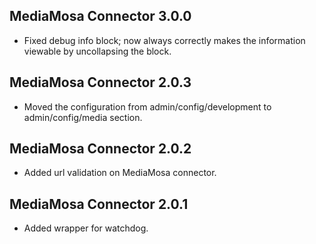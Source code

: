 MediaMosa Connector 3.0.0
-------------------------
- Fixed debug info block; now always correctly makes the information viewable
  by uncollapsing the block.

MediaMosa Connector 2.0.3
-------------------------
- Moved the configuration from admin/config/development to admin/config/media section.

MediaMosa Connector 2.0.2
-------------------------
- Added url validation on MediaMosa connector.

MediaMosa Connector 2.0.1
-------------------------
- Added wrapper for watchdog.
